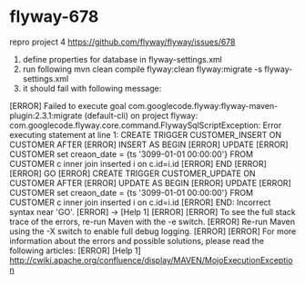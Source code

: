 flyway-678
==========

repro project 4 https://github.com/flyway/flyway/issues/678


1) define properties for database in flyway-settings.xml
2) run following mvn clean compile flyway:clean flyway:migrate -s flyway-settings.xml
3) it should fail with following message:

[ERROR] Failed to execute goal com.googlecode.flyway:flyway-maven-plugin:2.3.1:migrate (default-cli) on project flyway: com.googlecode.flyway.core.command.FlywaySqlScriptException: Error executing statement at line 1: CREATE TRIGGER CUSTOMER_INSERT ON CUSTOMER AFTER
[ERROR] INSERT AS BEGIN
[ERROR] UPDATE
[ERROR] CUSTOMER set creaon_date = {ts '3099-01-01 00:00:00'} FROM CUSTOMER c inner join inserted i on c.id=i.id
[ERROR] END
[ERROR] 
[ERROR] GO
[ERROR] CREATE TRIGGER CUSTOMER_UPDATE ON CUSTOMER AFTER
[ERROR] UPDATE AS BEGIN
[ERROR] UPDATE
[ERROR] CUSTOMER set creaon_date = {ts '3099-01-01 00:00:00'} FROM CUSTOMER c inner join inserted i on c.id=i.id
[ERROR] END: Incorrect syntax near 'GO'.
[ERROR] -> [Help 1]
[ERROR] 
[ERROR] To see the full stack trace of the errors, re-run Maven with the -e switch.
[ERROR] Re-run Maven using the -X switch to enable full debug logging.
[ERROR] 
[ERROR] For more information about the errors and possible solutions, please read the following articles:
[ERROR] [Help 1] http://cwiki.apache.org/confluence/display/MAVEN/MojoExecutionException
